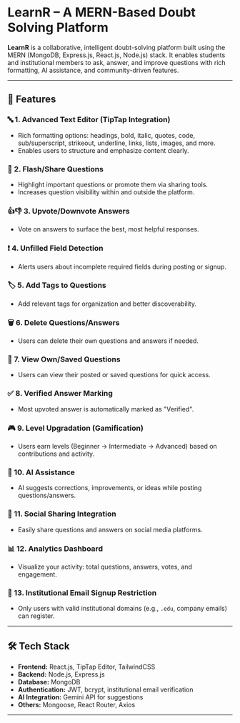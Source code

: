 # LearnR – A MERN-Based Doubt Solving Platform

**LearnR** is a collaborative, intelligent doubt-solving platform built using the MERN (MongoDB, Express.js, React.js, Node.js) stack. It enables students and institutional members to ask, answer, and improve questions with rich formatting, AI assistance, and community-driven features.

---

## 🚀 Features

### 🔤 1. Advanced Text Editor (TipTap Integration)
- Rich formatting options: headings, bold, italic, quotes, code, sub/superscript, strikeout, underline, links, lists, images, and more.
- Enables users to structure and emphasize content clearly.

### 📣 2. Flash/Share Questions
- Highlight important questions or promote them via sharing tools.
- Increases question visibility within and outside the platform.

### 👍👎 3. Upvote/Downvote Answers
- Vote on answers to surface the best, most helpful responses.

### ❗ 4. Unfilled Field Detection
- Alerts users about incomplete required fields during posting or signup.

### 🏷️ 5. Add Tags to Questions
- Add relevant tags for organization and better discoverability.

### 🗑️ 6. Delete Questions/Answers
- Users can delete their own questions and answers if needed.

### 📂 7. View Own/Saved Questions
- Users can view their posted or saved questions for quick access.

### ✅ 8. Verified Answer Marking
- Most upvoted answer is automatically marked as "Verified".

### 🎮 9. Level Upgradation (Gamification)
- Users earn levels (Beginner → Intermediate → Advanced) based on contributions and activity.

### 🤖 10. AI Assistance
- AI suggests corrections, improvements, or ideas while posting questions/answers.

### 📲 11. Social Sharing Integration
- Easily share questions and answers on social media platforms.

### 📊 12. Analytics Dashboard
- Visualize your activity: total questions, answers, votes, and engagement.

### 🏫 13. Institutional Email Signup Restriction
- Only users with valid institutional domains (e.g., `.edu`, company emails) can register.

---

## 🛠️ Tech Stack

- **Frontend:** React.js, TipTap Editor, TailwindCSS
- **Backend:** Node.js, Express.js
- **Database:** MongoDB
- **Authentication:** JWT, bcrypt, institutional email verification
- **AI Integration:** Gemini API for suggestions
- **Others:** Mongoose, React Router, Axios

---
